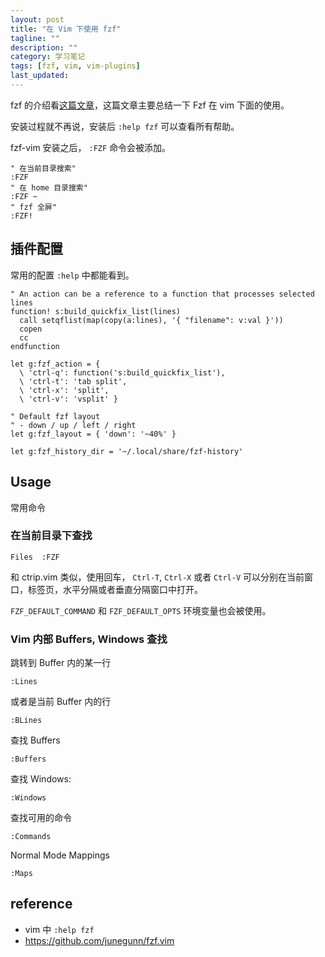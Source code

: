 ```yaml
---
layout: post
title: "在 Vim 下使用 fzf"
tagline: ""
description: ""
category: 学习笔记
tags: [fzf, vim, vim-plugins]
last_updated:
---
```


fzf 的介绍看[这篇文章](/post/2019/08/fzf-usage.html)，这篇文章主要总结一下 Fzf 在 vim 下面的使用。

安装过程就不再说，安装后 `:help fzf` 可以查看所有帮助。

fzf-vim 安装之后， `:FZF` 命令会被添加。

	" 在当前目录搜索"
	:FZF
	" 在 home 目录搜索"
	:FZF ~
	" fzf 全屏"
	:FZF!


## 插件配置
常用的配置 `:help` 中都能看到。

	" An action can be a reference to a function that processes selected lines
	function! s:build_quickfix_list(lines)
	  call setqflist(map(copy(a:lines), '{ "filename": v:val }'))
	  copen
	  cc
	endfunction

	let g:fzf_action = {
	  \ 'ctrl-q': function('s:build_quickfix_list'),
	  \ 'ctrl-t': 'tab split',
	  \ 'ctrl-x': 'split',
	  \ 'ctrl-v': 'vsplit' }

	" Default fzf layout
	" - down / up / left / right
	let g:fzf_layout = { 'down': '~40%' }

	let g:fzf_history_dir = '~/.local/share/fzf-history'



## Usage
常用命令

### 在当前目录下查找

	Files  :FZF

和 ctrip.vim 类似，使用回车， `Ctrl-T`, `Ctrl-X` 或者 `Ctrl-V` 可以分别在当前窗口，标签页，水平分隔或者垂直分隔窗口中打开。

`FZF_DEFAULT_COMMAND` 和 `FZF_DEFAULT_OPTS` 环境变量也会被使用。

### Vim 内部 Buffers, Windows 查找
跳转到 Buffer 内的某一行

	:Lines

或者是当前 Buffer 内的行

	:BLines

查找 Buffers

	:Buffers

查找 Windows:

	:Windows

查找可用的命令

	:Commands

Normal Mode Mappings

	:Maps

## reference

- vim 中 `:help fzf`
- <https://github.com/junegunn/fzf.vim>
